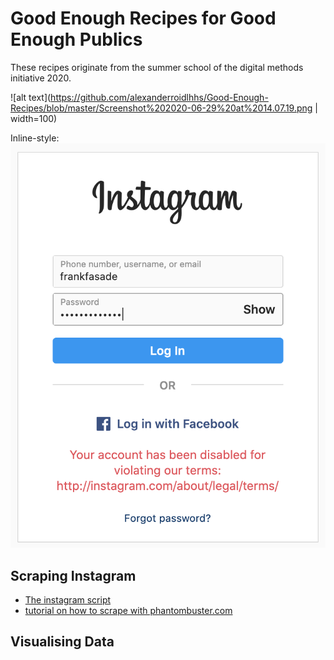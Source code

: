 # Good Enough Recipes for Good Enough Publics

These recipes originate from the summer school of the digital methods initiative 2020. 

![alt text](https://github.com/alexanderroidlhhs/Good-Enough-Recipes/blob/master/Screenshot%202020-06-29%20at%2014.07.19.png | width=100)


Inline-style: 
![alt text](https://github.com/alexanderroidlhhs/Good-Enough-Recipes/blob/master/Screenshot%202020-06-29%20at%2014.07.19.png "No Access")


## Scraping Instagram

* [The instagram script](https://github.com/digitalmethodsinitiative/instagram-batch-scrape)
* [tutorial on how to scrape with phantombuster.com](phantombustertutorial.md)


## Visualising Data


